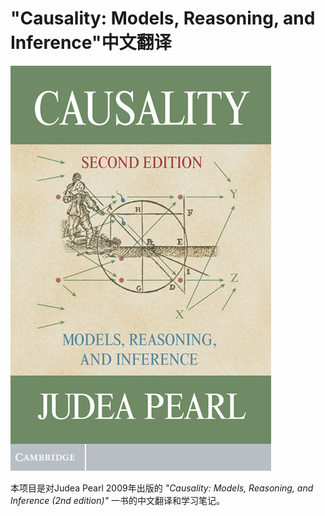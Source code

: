 # "Causality: Models, Reasoning, and Inference"中文翻译

![cover](./_media/cover.jpg)

本项目是对Judea Pearl 2009年出版的 *"Causality: Models, Reasoning, and Inference (2nd edition)"* 一书的中文翻译和学习笔记。
